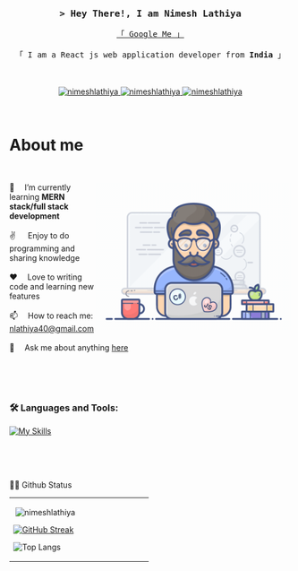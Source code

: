 <!-- Intro  -->
<h3 align="center">
        <samp>&gt; Hey There!, I am
                <b><a target="_blank">Nimesh Lathiya</a></b>
        </samp>
</h3>


<p align="center"> 
  <samp>
    <a href="https://www.google.com/search?q=Nimesh+Lathiya">「 Google Me 」</a>
    <br> <br>
    「 I am a React js web application developer from <b>India</b> 」
    <br><br>
     <br>
  </samp>
</p>

<p align="center">
 <a href="https://www.linkedin.com/in/nimesh-lathiya-267558188/" target="_blank">
  <img src="https://img.shields.io/badge/LinkedIn-0077B5?style=for-the-badge&logo=linkedin&logoColor=white" alt="nimeshlathiya"/>
 </a>
 <!-- <a href="https://dev.to/alsiam" target="_blank">
  <img src="https://img.shields.io/badge/dev.to-0A0A0A?style=for-the-badge&logo=dev.to&logoColor=white" alt="alsiam" />
 </a> -->
 <!-- <a href="https://twitter.com/_alsiam" target="_blank">
  <img src="https://img.shields.io/badge/Twitter-1DA1F2?style=for-the-badge&logo=twitter&logoColor=white" />
 </a> -->
 <a href="https://www.instagram.com/_.nimlo._/" target="_blank">
  <img src="https://img.shields.io/badge/Instagram-fe4164?style=for-the-badge&logo=instagram&logoColor=white" alt="nimeshlathiya" />
 </a> 
 <a href="https://m.facebook.com/people/Nimesh-Lathiya/100010664173508/?comment_id=Y29tbWVudDoyNzU3MjM2OTYyMTExNjlfMjc3Mzk3NTEyNzEwNDU0" target="_blank">
  <img src="https://img.shields.io/badge/Facebook-20BEFF?&style=for-the-badge&logo=facebook&logoColor=white" alt="nimeshlathiya"  />
  </a> 
</p>
<br />

<!-- About Section -->
 # About me
 <br/>
<p>
  <img align="right" width="350" src="/assets/programmer.gif" alt="Coding gif" />
🌱 &emsp;I’m currently learning <b>MERN stack/full stack development</b> <br/><br/>
✌️ &emsp; Enjoy to do programming and sharing knowledge <br/><br/>
❤️ &emsp;Love to writing code and learning new features <br/><br/>
📫 &emsp;How to reach me: <a href="nlathiya40@gmail.com" target="_blank" alt="nimeshlathiya"> nlathiya40@gmail.com </a>  <br/><br/>
💬 &emsp;Ask me about anything <a href="https://github.com/NimeshLathiya" target="_blank" alt="nimeshlathiya"> here </a> <br/><br/>


</p>

<br/>
<br/>
<!-- - 👨‍💻 All of my projects are available at [portfolio](https://milankatira.vercel.app/) -->
<!-- <p><img align="center" src="https://github-readme-streak-stats.herokuapp.com/?user=milankatira&" alt="milankatira" /></p> -->

<h3 align="left"> 🛠️ Languages and Tools:</h3>

 [![My Skills](https://skillicons.dev/icons?i=html,css,js,react,redux,vite,figma,tailwind,bootstrap,git,github,stackoverflow,visualstudio)](https://skillicons.dev)
<p align="left">
<!-- <a href="https://expressjs.com/" target="_blank"> <img src="https://raw.githubusercontent.com/devicons/devicon/master/icons/express/express-original-wordmark.svg" alt="express" width="40" height="40"/> </a> -->
<!-- <a href="https://nodejs.org" target="_blank"> <img src="https://raw.githubusercontent.com/devicons/devicon/master/icons/nodejs/nodejs-original-wordmark.svg" alt="nodejs" width="40" height="40"/> </a> -->
<!-- <a href="https://www.python.org" target="_blank"> <img src="https://raw.githubusercontent.com/devicons/devicon/master/icons/python/python-original.svg" alt="python" width="40" height="40"/> </a> -->
</p>
<br/> <br/><br/>
<!-- <h4 align="left">Backend technology </h4>
- NodeJs, ExpressJs, Nestjs, Adminbro, KeystoneJs -->

<!-- <h4 align="left">Blockchain technology</h4>
- Solidity, web3js, Binance smart chain (BSC), Hashgraph -->

<!-- <h4 align="left">Database</h4>
- MongoDB, PostgreSQL, Graphql -->

👨‍💻 Github Status

<table><tr><td valign="center" width="50%">

<p>&nbsp;<img align="center" src="https://github-readme-stats.vercel.app/api?username=NimeshLathiya&show_icons=true&theme=dark&locale=en" alt="nimeshlathiya" /></p>

[![GitHub Streak](http://github-readme-streak-stats.herokuapp.com?user=NimeshLathiya&theme=dark&background=000000)](https://git.io/streak-stats)

![Top Langs](https://github-readme-stats.vercel.app/api/top-langs/?username=NimeshLathiya&layout=compact&theme=vision-friendly-dark)

</td></tr></table>

<br/>

<!-- ✍️ Blog Posts : -->

<!--<table><tr><td valign="top">

<!--
![Milankatira's blog](https://github-read-medium-git-main.pahlevikun.vercel.app/latest?username=milankatira26&limit=6&theme=dark) -->

</td></tr></table>
